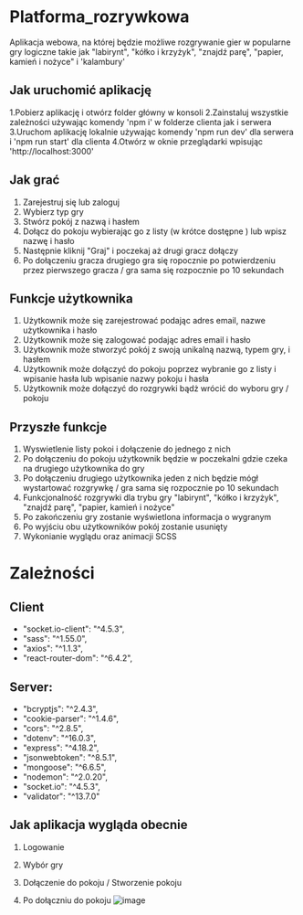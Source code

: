 ﻿# Platforma_rozrywkowa
Aplikacja webowa, na której będzie możliwe rozgrywanie gier w popularne gry logiczne takie jak "labirynt", "kółko i krzyżyk", "znajdź parę", "papier, kamień i nożyce" i 'kalambury'

## Jak uruchomić aplikację
1.Pobierz aplikację i otwórz folder główny w konsoli
2.Zainstaluj wszystkie zależności używając komendy 'npm i' w folderze clienta jak i serwera
3.Uruchom aplikację lokalnie używając komendy 'npm run dev' dla serwera i 'npm run start' dla clienta
4.Otwórz w oknie przeglądarki wpisując 'http://localhost:3000'

## Jak grać 
1. Zarejestruj się lub zaloguj
2. Wybierz typ gry
3. Stwórz pokój z nazwą i hasłem
4. Dołącz do pokoju wybierając go z listy (w krótce dostępne ) lub wpisz nazwę i hasło
5. Następnie kliknij "Graj" i poczekaj aż drugi gracz dołączy
6. Po dołączeniu gracza drugiego gra się ropocznie po potwierdzeniu przez pierwszego gracza / gra sama się rozpocznie po 10 sekundach 

## Funkcje użytkownika
1. Użytkownik może się zarejestrować podając adres email, nazwe użytkownika i hasło
2. Użytkownik może się zalogować podając adres email i hasło
3. Użytkownik może stworzyć pokój z swoją unikalną nazwą, typem gry, i hasłem 
2. Użytkownik może dołączyć do pokoju poprzez wybranie go z listy i wpisanie hasła lub wpisanie nazwy pokoju i hasła
3. Użytkownik może dołączyć do rozgrywki bądż wrócić do wyboru gry / pokoju 

## Przyszłe funkcje
1. Wyswietlenie listy pokoi i dołączenie do jednego z nich 
2. Po dołączeniu do pokoju użytkownik będzie w poczekalni gdzie czeka na drugiego użytkownika do gry
3. Po dołączeniu drugiego użytkownika jeden z nich będzie mógł wystartować rozgrywkę / gra sama się rozpocznie po 10 sekundach 
4. Funkcjonalność rozgrywki dla trybu gry "labirynt", "kółko i krzyżyk", "znajdź parę", "papier, kamień i nożyce"
5. Po zakończeniu gry zostanie wyświetlona informacja o wygranym 
6. Po wyjściu obu użytkowników pokój zostanie usunięty 
7. Wykonianie wyglądu oraz animacji SCSS

# Zależności 

## Client

- "socket.io-client": "^4.5.3",
- "sass": "^1.55.0",
- "axios": "^1.1.3",
- "react-router-dom": "^6.4.2",

## Server: 

- "bcryptjs": "^2.4.3",
- "cookie-parser": "^1.4.6",
- "cors": "^2.8.5",
- "dotenv": "^16.0.3",
- "express": "^4.18.2",
- "jsonwebtoken": "^8.5.1",
- "mongoose": "^6.6.5",
- "nodemon": "^2.0.20",
- "socket.io": "^4.5.3",
- "validator": "^13.7.0"

## Jak aplikacja wygląda obecnie

1. Logowanie

2. Wybór gry

3. Dołączenie do pokoju / Stworzenie pokoju

4. Po dołączniu do pokoju 
![image](https://user-images.githubusercontent.com/73279676/197393763-a6cdb1d7-9efc-4e52-bde1-cd230c7c4820.png)
